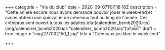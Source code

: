 +++
categorie = "Vie du club"
date = 2020-09-07T07:18:16Z
description = "Cette année encore nous avons demandé pouvoir jouer le week-end et avons obtenu une quinzaine de créneaux tout au long de l'année. Ces créneaux sont ouvert à tous les adultes.\n\n[calendrier_bcmb2020.ics](img/calendrier_bcmb2020.ics \"calendrier_bcmb2020.ics\")\n\n![](img/2020-calendar-landscape.png)"
draft = true
image = "img/277002150_1.jpg"
title = "Créneaux jeu libre le week-end"

+++
